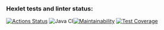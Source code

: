 ### Hexlet tests and linter status:
[![Actions Status](https://github.com/wloodheart/java-project-78/actions/workflows/hexlet-check.yml/badge.svg)](https://github.com/wloodheart/java-project-78/actions)
![Java CI](https://github.com/wloodheart/java-project-71/workflows/Java%20CI/badge.svg)[![Maintainability](https://api.codeclimate.com/v1/badges/cf17667895cc3ba17683/maintainability)](https://codeclimate.com/github/wloodheart/java-project-78/maintainability)
[![Test Coverage](https://api.codeclimate.com/v1/badges/cf17667895cc3ba17683/test_coverage)](https://codeclimate.com/github/wloodheart/java-project-78/test_coverage)